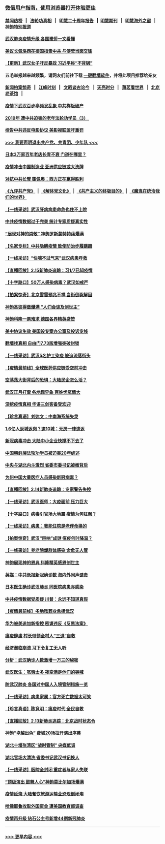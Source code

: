 ### [微信用户指南，使用浏览器打开体验更佳](https://github.com/gfw-breaker/banned-news1/blob/master/indexes/wechat-guide.md?t=0)
#### [禁闻热榜](热点新闻.md?t=0)  &nbsp;&nbsp;|&nbsp;&nbsp; [法轮功真相](https://github.com/gfw-breaker/truth/blob/master/README.md?t=0) &nbsp;&nbsp;|&nbsp;&nbsp; [明慧二十周年报告](https://github.com/gfw-breaker/mh-reports/blob/master/README.md?t=0) &nbsp;&nbsp;|&nbsp;&nbsp;[明慧期刊](https://github.com/gfw-breaker/mh-qikan) &nbsp;&nbsp;|&nbsp;&nbsp; [明慧海外之窗](https://github.com/gfw-breaker/mh-news/blob/master/README.md?t=0) &nbsp;&nbsp;|&nbsp;&nbsp; [神韵特别报道](https://github.com/gfw-breaker/mh-news/blob/master/shenyun.md?t=0)
#### [武汉肺炎疫情升级 各国撤侨一文看懂](../pages/nf4514/n11859313.md?t=02161911) 
#### [美议长佩洛西在德国指责中共 与傅莹当面交锋](../pages/nf4514/n11872375.md?t=02161911) 
#### [【更新】武汉女子吁反暴政 习近平称“不背锅”](../pages/nf4514/n11801312.md?t=02161911) 
#### 五毛举报越来越频繁，请网友们前往下载 [一键翻墙软件](https://github.com/gfw-breaker/ssr-accounts)，并将此项目推荐给亲友
#### [新闻拍案惊奇](https://github.com/gfw-breaker/banned-news1/blob/master/pages/link4.md) &nbsp;&nbsp;|&nbsp;&nbsp; [江峰时刻](https://github.com/gfw-breaker/banned-news1/blob/master/pages/link4.md) &nbsp;&nbsp;|&nbsp;&nbsp; [文昭谈古论今](https://github.com/gfw-breaker/banned-news1/blob/master/pages/link4.md) &nbsp;&nbsp;|&nbsp;&nbsp; [天亮时分](https://github.com/gfw-breaker/banned-news1/blob/master/pages/link4.md) &nbsp;&nbsp;|&nbsp;&nbsp; [萧茗看世界](https://github.com/gfw-breaker/banned-news1/blob/master/pages/link4.md) &nbsp;&nbsp;|&nbsp;&nbsp; [北京老茶馆](https://github.com/gfw-breaker/banned-news1/blob/master/pages/link4.md) &nbsp;&nbsp;|&nbsp;&nbsp; 
#### [疫情下武汉百步亭频发乱象 中共样板破产](../pages/nf4514/n11871457.md?t=02161911) 
#### [2019年 遭中共迫害的老年法轮功学员（3） ](../pages/nf4514/n11830056.md?t=02161911) 
#### [控告中共违反电影协议 美影视联盟吁重罚](../pages/nf4514/n11871820.md?t=02161911) 
#### [>>> 我要声明退出共产党、共青团、少年队 <<<](https://github.com/begood0513/goodnews/blob/master/quit/letter.md) 
#### [日本3万家百年老店长青不衰 门道在哪里？](../pages/nf4514/n11871670.md?t=02161911) 
#### [疫情冲击中国制造业 亚洲供应链或大洗牌](../pages/nf4514/n11871629.md?t=02161911) 
#### [对抗中共长臂 蓬佩奥：西方正在赢得胜利](../pages/nf4514/n11871500.md?t=02161911) 
#### [《九评共产党》](https://github.com/begood0513/9ping.md/blob/master/README.md) &nbsp;|&nbsp; [《解体党文化》](../../../../jtdwh.md/blob/master/README.md)  &nbsp;|&nbsp; [《共产主义的终极目的》](../../../../gczydzjmd.md/blob/master/README.md) &nbsp;|&nbsp; [《魔鬼在统治我们的世界》](../../../../mgztzwmdsj.md/blob/master/README.md) 
#### [【一线采访】武汉肝病病患命危也住不上院](../pages/nf4514/n11870591.md?t=02161911) 
#### [中共疫情数据过于完美 统计专家质疑真实性](../pages/nf4514/n11870197.md?t=02161911) 
#### [“展现对神的崇敬” 神韵罗斯蒙特持续爆满](../pages/nf4514/n11871152.md?t=02161911) 
#### [【名家专栏】中共隐瞒疫情 致使防治步履蹒跚](../pages/nf4514/n11870815.md?t=02161911) 
#### [【一线采访】“快喘不过气来”武汉病患呼救](../pages/nf4514/n11870636.md?t=02161911) 
#### [【直播回放】2.15新肺炎追踪：习1/7已知疫情](../pages/nf4514/n11871276.md?t=02161911) 
#### [【十字路口】50万人感染病毒？武汉如戒严](../pages/nf4514/n11870405.md?t=02161911) 
#### [【拍案惊奇】北京雪雷预兆不祥 当街倒毙解因](../pages/nf4514/n11870203.md?t=02161911) 
#### [神韵圣彼得堡爆满 “人们会谈及创世主”](../pages/nf4514/n11871031.md?t=02161911) 
#### [神韵科隆一票难求 德国各界精英盛赞](../pages/nf4514/n11870655.md?t=02161911) 
#### [美中协议生效 美国设专案办公室及投诉专线](../pages/nf4514/n11870266.md?t=02161911) 
#### [翻墙找真相 自由门7.73版增强突破封锁](../pages/nf4514/n11869569.md?t=02161911) 
#### [【一线采访】武汉5名护工染疫 被迫流落街头](../pages/nf4514/n11870054.md?t=02161911) 
#### [【疫情最前线】全球医药供应链受空前冲击](../pages/nf4514/n11869614.md?t=02161911) 
#### [空荡荡大街背后的恐惧：大陆民企怎么活？](../pages/nf4514/n11869676.md?t=02161911) 
#### [武汉正月打雷 各地现异象 百姓忧冤情大](../pages/nf4514/n11869531.md?t=02161911) 
#### [深挖疫情真相 华语三剑客备受欢迎](../pages/nf4514/n11867482.md?t=02161911) 
#### [【珍言真语】刘达文：中南海系统失灵](../pages/nf4514/n11869465.md?t=02161911) 
#### [1.6亿人返城返岗？逾10城：无房一律遣返](../pages/nf4514/n11869360.md?t=02161911) 
#### [新冠病毒冲击 大陆中小企业快撑不下去了](../pages/nf4514/n11869259.md?t=02161911) 
#### [中国朝鲜族法轮功学员被迫害20年综述](../pages/nf4514/n11846618.md?t=02161911) 
#### [中央与湖北内斗激烈 省委市委书记被撤背后](../pages/nf4514/n11868325.md?t=02161911) 
#### [为何中国大量医疗人员感染新冠病毒？](../pages/nf4514/n11869001.md?t=02161911) 
#### [【直播回放】2.14新肺炎追踪：专家警告失控](../pages/nf4514/n11868930.md?t=02161911) 
#### [【一线采访】武汉医师：大疫面前 压力巨大](../pages/nf4514/n11868829.md?t=02161911) 
#### [【十字路口】病毒引官场大地震 疫情为何狂飙？](../pages/nf4514/n11867660.md?t=02161911) 
#### [【一线采访】病患：我能住院是老伴命换的](../pages/nf4514/n11867769.md?t=02161911) 
#### [【拍案惊奇】武汉“巨响”成谜 瘟疫何时降温？](../pages/nf4514/n11867555.md?t=02161911) 
#### [【一线采访】养老院爆群体感染 命危无人管](../pages/nf4514/n11868341.md?t=02161911) 
#### [神韵展现神的恩典 科隆精英感恩创世主](../pages/nf4514/n11867850.md?t=02161911) 
#### [英媒：中共低报新冠确诊数 海内外同声谴责](../pages/nf4514/n11867421.md?t=02161911) 
#### [日本医生确诊武汉肺炎 同医院病患亦感染](../pages/nf4514/n11867779.md?t=02161911) 
#### [中共疫情数据受质疑 川普：永远不知道真假](../pages/nf4514/n11867195.md?t=02161911) 
#### [【疫情最前线】多地殡葬业急援武汉](../pages/nf4514/n11866914.md?t=02161911) 
#### [华为被美追加新指控 密谋违反《反黑法案》](../pages/nf4514/n11867191.md?t=02161911) 
#### [瘟疫肆虐 村长带领全村人“三退”自救](../pages/nf4514/n11861714.md?t=02161911) 
#### [经济濒临崩溃 习下令复工无人听](../pages/nf4514/n11867269.md?t=02161911) 
#### [分析：武汉确诊人数激增一万三的秘密](../pages/nf4514/n11866187.md?t=02161911) 
#### [武汉医生：冤魂太多 夜空满是他们的哭喊](../pages/nf4514/n11867107.md?t=02161911) 
#### [防武汉肺炎 各国对中国人入境管制措施一览](../pages/nf4514/n11838726.md?t=02161911) 
#### [【一线采访】病患家属：官方死亡数据太可笑](../pages/nf4514/n11866840.md?t=02161911) 
#### [【珍言真语】陈竟明：瘟疫时代 全民自救](../pages/nf4514/n11866765.md?t=02161911) 
#### [【直播回放】2.13新肺炎追踪：北京战时状态令](../pages/nf4514/n11866261.md?t=02161911) 
#### [神韵“卓越出色” 费城20场拉开演出序幕](../pages/nf4514/n11866232.md?t=02161911) 
#### [湖北十堰张湾区“战时管制” 央媒低调](../pages/nf4514/n11866013.md?t=02161911) 
#### [湖北官场大清洗 省委书记武汉书记换人](../pages/nf4514/n11865112.md?t=02161911) 
#### [【一线采访】医院全封闭 重症者与家人失联](../pages/nf4514/n11864778.md?t=02161911) 
#### [“顶级演出 鼓舞人心”神韵莫比尔加场爆满](../pages/nf4514/n11865855.md?t=02161911) 
#### [疫情延烧 大陆餐饮旅游运输业恐现倒闭潮](../pages/nf4514/n11865608.md?t=02161911) 
#### [哈佛耶鲁收取外国资金 遭美国教育部调查](../pages/nf4514/n11864950.md?t=02161911) 
#### [疫情再升级 钻石公主号新增44例新冠肺炎](../pages/nf4514/n11865033.md?t=02161911) 

----
#### [ >>> 更早内容 <<< ](../indexes/nf4514-earlier.md)
